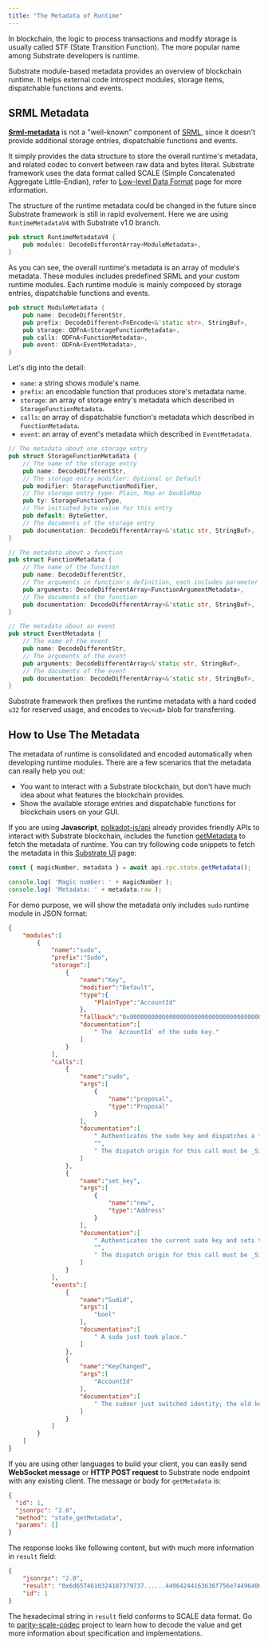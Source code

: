 ```yaml
---
title: "The Metadata of Runtime"
---
```


In blockchain, the logic to process transactions and modify storage is usually called STF (State Transition Function). The more popular name among Substrate developers is runtime. 

Substrate module-based metadata provides an overview of blockchain runtime. It helps external code introspect modules, storage items, dispatchable functions and events.

## SRML Metadata

**[Srml-metadata](https://github.com/paritytech/substrate/tree/master/srml/metadata)** is not a "well-known" component of [SRML](runtime/substrate-runtime-module-library.md), since it doesn't provide additional storage entries, dispatchable functions and events. 

It simply provides the data structure to store the overall runtime's metadata, and related codec to convert between raw data and bytes literal. Substrate framework uses the data format called SCALE (Simple Concatenated Aggregate Little-Endian), refer to [Low-level Data Format](overview/low-level-data-format.md) page for more information. 

The structure of the runtime metadata could be changed in the future since Substrate framework is still in rapid evolvement. Here we are using `RuntimeMetadataV4` with Substrate v1.0 branch.

```rust
pub struct RuntimeMetadataV4 {
    pub modules: DecodeDifferentArray<ModuleMetadata>,
}
```

As you can see, the overall runtime's metadata is an array of module's metadata. These modules includes predefined SRML and your custom runtime modules. Each runtime module is mainly composed by storage entries, dispatchable functions and events.

```rust
pub struct ModuleMetadata {
    pub name: DecodeDifferentStr,
    pub prefix: DecodeDifferent<FnEncode<&'static str>, StringBuf>,
    pub storage: ODFnA<StorageFunctionMetadata>,
    pub calls: ODFnA<FunctionMetadata>,
    pub event: ODFnA<EventMetadata>,
}
```

Let's dig into the detail:
* `name`: a string shows module's name.
* `prefix`: an encodable function that produces store's metadata name.
* `storage`: an array of storage entry's metadata which described in `StorageFunctionMetadata`. 
* `calls`: an array of dispatchable function's metadata which described in `FunctionMetadata`.
* `event`: an array of event's metadata which described in `EventMetadata`.

```rust
// The metadata about one storage entry
pub struct StorageFunctionMetadata {
    // The name of the storage entry
    pub name: DecodeDifferentStr,
    // The storage entry modifier: Optional or Default
    pub modifier: StorageFunctionModifier,
    // The storage entry type: Plain, Map or DoubleMap
    pub ty: StorageFunctionType,
    // The initiated byte value for this entry
    pub default: ByteGetter,
    // The documents of the storage entry
    pub documentation: DecodeDifferentArray<&'static str, StringBuf>,
}

// The metadata about a function
pub struct FunctionMetadata {
    // The name of the function
    pub name: DecodeDifferentStr,
    // The arguments in function's definition, each includes parameter name and type.
    pub arguments: DecodeDifferentArray<FunctionArgumentMetadata>,
    // The documents of the function
    pub documentation: DecodeDifferentArray<&'static str, StringBuf>,
}

// The metadata about an event
pub struct EventMetadata {
    // The name of the event
    pub name: DecodeDifferentStr,
    // The arguments of the event
    pub arguments: DecodeDifferentArray<&'static str, StringBuf>,
    // The documents of the event
    pub documentation: DecodeDifferentArray<&'static str, StringBuf>,
}
```

Substrate framework then prefixes the runtime metadata with a hard coded `u32` for reserved usage, and encodes to `Vec<u8>` blob for transferring.

## How to Use The Metadata

The metadata of runtime is consolidated and encoded automatically when developing runtime modules. There are a few scenarios that the metadata can really help you out:

* You want to interact with a Substrate blockchain, but don't have much idea about what features the blockchain provides.
* Show the available storage entries and dispatchable functions for blockchain users on your GUI.

If you are using **Javascript**,  [polkadot-js/api](https://polkadot.js.org/api/) already provides friendly APIs to interact with Substrate blockchain, includes the function [getMetadata](https://polkadot.js.org/api/METHODS_RPC.html#json-rpc) to fetch the metadata of runtime.
You can try following code snippets to fetch the metadata in this [Substrate UI](https://polkadot.js.org/apps/#/js) page:

```javascript
const { magicNumber, metadata } = await api.rpc.state.getMetadata();

console.log( 'Magic number: ' + magicNumber );
console.log( 'Metadata: ' + metadata.raw );
```

For demo purpose, we will show the metadata only includes `sudo` runtime module in JSON format:

```json
{
    "modules":[
        {
            "name":"sudo",
            "prefix":"Sudo",
            "storage":[
                {
                    "name":"Key",
                    "modifier":"Default",
                    "type":{
                        "PlainType":"AccountId"
                    },
                    "fallback":"0x0000000000000000000000000000000000000000000000000000000000000000",
                    "documentation":[
                        " The `AccountId` of the sudo key."
                    ]
                }
            ],
            "calls":[
                {
                    "name":"sudo",
                    "args":[
                        {
                            "name":"proposal",
                            "type":"Proposal"
                        }
                    ],
                    "documentation":[
                        " Authenticates the sudo key and dispatches a function call with `Root` origin.",
                        "",
                        " The dispatch origin for this call must be _Signed_."
                    ]
                },
                {
                    "name":"set_key",
                    "args":[
                        {
                            "name":"new",
                            "type":"Address"
                        }
                    ],
                    "documentation":[
                        " Authenticates the current sudo key and sets the given AccountId (`new`) as the new sudo key.",
                        "",
                        " The dispatch origin for this call must be _Signed_."
                    ]
                }
            ],
            "events":[
                {
                    "name":"Sudid",
                    "args":[
                        "bool"
                    ],
                    "documentation":[
                        " A sudo just took place."
                    ]
                },
                {
                    "name":"KeyChanged",
                    "args":[
                        "AccountId"
                    ],
                    "documentation":[
                        " The sudoer just switched identity; the old key is supplied."
                    ]
                }
            ]
        }
    ]
}
```

If you are using other languages to build your client, you can easily send **WebSocket message** or **HTTP POST request** to Substrate node endpoint with any existing client. The message or body for `getMetadata` is:

```json
{
  "id": 1,
  "jsonrpc": "2.0",
  "method": "state_getMetadata",
  "params": []
}
```

The response looks like following content, but with much more information in `result` field:

```json
{
    "jsonrpc": "2.0",
    "result": "0x6d6574610324187379737......44964244163636f756e74496400",
    "id": 1
}
```

The hexadecimal string in `result` field conforms to SCALE data format. Go to [parity-scale-codec](https://github.com/paritytech/parity-scale-codec) project to learn how to decode the value and get more information about specification and implementations.
